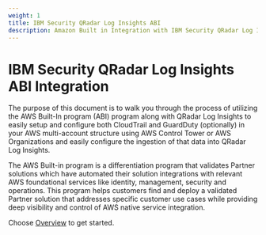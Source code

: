 ```yaml
---
weight: 1
title: IBM Security QRadar Log Insights ABI
description: Amazon Built in Integration with IBM Security QRadar Log Insights
---
```


# IBM Security QRadar Log Insights ABI Integration

The purpose of this document is to walk you through the process of utilizing the AWS Built-In program (ABI) program along with QRadar Log Insights to easily setup and configure both CloudTrail and GuardDuty (optionally) in your AWS multi-account structure using AWS Control Tower or AWS Organizations and easily configure the ingestion of that data into QRadar Log Insights.

The AWS Built-in program is a differentiation program that validates Partner solutions which have automated their solution integrations with relevant AWS foundational services like identity, management, security and operations.  This program helps customers find and deploy a validated Partner solution that addresses specific customer use cases while providing deep visibility and control of AWS native service integration.

Choose [Overview](/overview/index.html) to get started.
